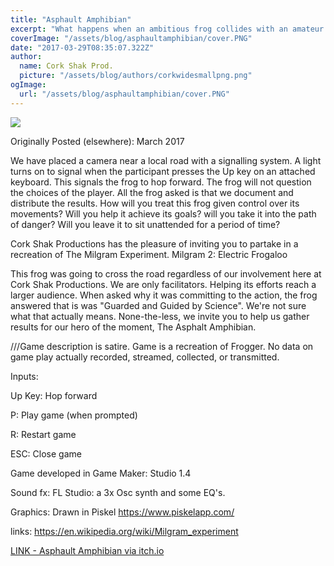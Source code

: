 ```yaml
---
title: "Asphault Amphibian"
excerpt: "What happens when an ambitious frog collides with an amateur game developer? A unique opportunity for all participants. The frog is donating itself to a greater cause. A true life of service and sacrifice!"
coverImage: "/assets/blog/asphaultamphibian/cover.PNG"
date: "2017-03-29T08:35:07.322Z"
author:
  name: Cork Shak Prod.
  picture: "/assets/blog/authors/corkwidesmallpng.png"
ogImage:
  url: "/assets/blog/asphaultamphibian/cover.PNG"
---
```

![](/assets/blog/asphaultamphibian/cover.PNG)

Originally Posted (elsewhere): March 2017

We have placed a camera near a local road with a signalling system. A light turns on to signal when the participant presses the Up key on an attached keyboard. This signals the frog to hop forward. The frog will not question the choices of the player. All the frog asked is that we document and distribute the results. How will you treat this frog given control over its movements? Will you help it achieve its goals? will you take it into the path of danger? Will you leave it to sit unattended for a period of time?

Cork Shak Productions has the pleasure of inviting you to partake in a recreation of The Milgram Experiment. Milgram 2: Electric Frogaloo

This frog was going to cross the road regardless of our involvement here at Cork Shak Productions. We are only facilitators. Helping its efforts reach a larger audience. When asked why it was committing to the action, the frog answered that is was "Guarded and Guided by Science". We're not sure what that actually means. None-the-less, we invite you to help us gather results for our hero of the moment, The Asphalt Amphibian.

///Game description is satire. Game is a recreation of Frogger. No data on game play actually recorded, streamed, collected, or transmitted.

Inputs:

Up Key: Hop forward

P: Play game (when prompted)

R: Restart game

ESC: Close game

Game developed in Game Maker: Studio 1.4

Sound fx: FL Studio: a 3x Osc synth and some EQ's.

Graphics: Drawn in Piskel https://www.piskelapp.com/

links: https://en.wikipedia.org/wiki/Milgram_experiment 


[LINK - Asphault Amphibian via itch.io](https://hashingslash.itch.io/asphaltamphibian)

